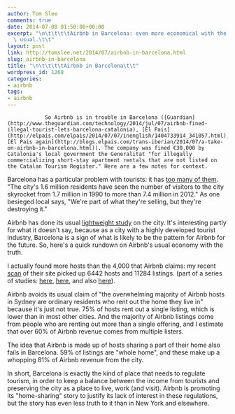 ```yaml
---
author: Tom Slee
comments: true
date: 2014-07-08 01:50:00+00:00
excerpt: "\n\t\t\t\tAirbnb in Barcelona: even more economical with the truth than\
  \ usual.\t\t"
layout: post
link: http://tomslee.net/2014/07/airbnb-in-barcelona.html
slug: airbnb-in-barcelona
title: "\n\t\t\t\tAirbnb in Barcelona\t\t"
wordpress_id: 1268
categories:
- airbnb
tags:
- airbnb
---
```



				So Airbnb is in trouble in Barcelona ([Guardian](http://www.theguardian.com/technology/2014/jul/07/airbnb-fined-illegal-tourist-lets-barcelona-catalonia), [El Pais](http://elpais.com/elpais/2014/07/07/inenglish/1404733914_341057.html), [El Pais again](http://blogs.elpais.com/trans-iberian/2014/07/a-take-on-airbnb-in-barcelona.html)). The company was fined €30,000 by Catalonia's local government the Generalitat "for illegally commercializing short-stay apartment rentals that are not listed on the Catalan Tourism Register." Here are a few notes for context.

Barcelona has a particular problem with tourists: it has [too many of them](http://www.theguardian.com/travel/2014/jun/15/barcelona-tourism-boom-economy-residents). "The city's 1.6 million residents have seen the number of visitors to the city skyrocket from 1.7 million in 1990 to more than 7.4 million in 2012." As one besieged local says, "We're part of what they're selling, but they're destroying it."

Airbnb has done its usual [lightweight study](http://blog.airbnb.com/airbnb-economic-impact/#barcelona) on the city. It's interesting partly for what it doesn't say, because as a city with a highly developed tourist industry, Barcelona is a sign of what is likely to be the pattern for Airbnb for the future. So, here's a quick rundown on Airbnb's usual economy with the truth.

I actually found more hosts than the 4,000 that Airbnb claims: my recent [scan](http://tomslee.net/2014/05/the-shape-of-airbnbs-business.html) of their site picked up 6442 hosts and 11284 listings. (part of a series of studies: [here](http://tomslee.net/2013/10/notes-on-airbnbs-new-york-business.html), [here](http://tomslee.net/2013/11/airbnb-business-in-new-york-revisited.html), and also [here](http://tomslee.net/2014/06/the-shape-of-airbnbs-business-ii.html)).

Airbnb avoids its usual claim of "the overwhelming majority of Airbnb hosts in Sydney are ordinary residents who rent out the home they live in" because it's just not true. 75% of hosts rent out a single listing, which is lower than in most other cities. And the majority of Airbnb listings come from people who are renting out more than a single offering, and I estimate that over 60% of Airbnb revenue comes from multiple listers.

The idea that Airbnb is made up of hosts sharing a part of their home also fails in Barcelona. 59% of listings are "whole home", and these make up a whopping 81% of Airbnb revenue from the city.

In short, Barcelona is exactly the kind of place that needs to regulate tourism, in order to keep a balance between the income from tourists and preserving the city as a place to live, work (and visit). Airbnb is promoting its "home-sharing" story to justify its lack of interest in these regulations, but the story has even less truth to it than in New York and elsewhere.		
